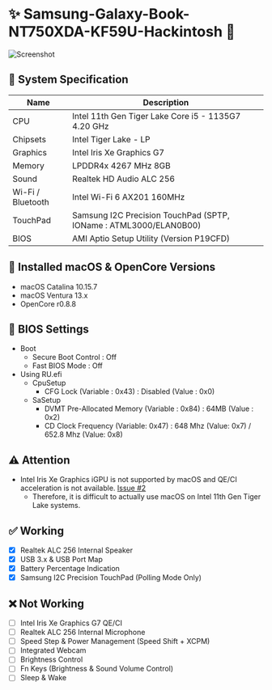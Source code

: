 # ✨ Samsung-Galaxy-Book-NT750XDA-KF59U-Hackintosh 🌌

![Screenshot](https://user-images.githubusercontent.com/61459016/210082015-4a2a386f-f12f-47b4-beba-b199d8c6b4d7.png)

## 🌿 System Specification
| Name | Description |
| - | - |
| CPU | Intel 11th Gen Tiger Lake Core i5 - 1135G7 4.20 GHz |
| Chipsets | Intel Tiger Lake - LP |
| Graphics | Intel Iris Xe Graphics G7 |
| Memory | LPDDR4x 4267 MHz 8GB |
| Sound | Realtek HD Audio ALC 256 |
| Wi-Fi / Bluetooth | Intel Wi-Fi 6 AX201 160MHz |
| TouchPad | Samsung I2C Precision TouchPad (SPTP, IOName : ATML3000/ELAN0B00) |
| BIOS | AMI Aptio Setup Utility (Version P19CFD) |

## 🍃 Installed macOS & OpenCore Versions
- macOS Catalina 10.15.7
- macOS Ventura 13.x
- OpenCore r0.8.8

## 🍁 BIOS Settings
- Boot
  - Secure Boot Control : Off
  - Fast BIOS Mode : Off
- Using RU.efi
  - CpuSetup
    - CFG Lock (Variable : 0x43) : Disabled (Value : 0x0)
  - SaSetup
    - DVMT Pre-Allocated Memory (Variable : 0x84) : 64MB (Value : 0x2)
    - CD Clock Frequency (Variable: 0x47) : 648 Mhz (Value: 0x7) / 652.8 Mhz (Value: 0x8) 

## ⚠️ Attention
- Intel Iris Xe Graphics iGPU is not supported by macOS and QE/CI acceleration is not available. [Issue #2](https://github.com/lshbluesky/Samsung-NT750XDA-KF59U-Hackintosh/issues/2)
  - Therefore, it is difficult to actually use macOS on Intel 11th Gen Tiger Lake systems.

## ✅ Working
- [X] Realtek ALC 256 Internal Speaker
- [X] USB 3.x & USB Port Map
- [X] Battery Percentage Indication
- [X] Samsung I2C Precision TouchPad (Polling Mode Only)

## ❌ Not Working
- [ ] Intel Iris Xe Graphics G7 QE/CI
- [ ] Realtek ALC 256 Internal Microphone
- [ ] Speed Step & Power Management (Speed Shift + XCPM)
- [ ] Integrated Webcam
- [ ] Brightness Control
- [ ] Fn Keys (Brightness & Sound Volume Control)
- [ ] Sleep & Wake
